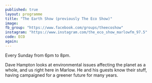 ```yaml
---
published: true
layout: programme
title: "The Earth Show (previously The Eco Show)"
image:
fb_group: "https://www.facebook.com/groups/theecoshow"
instagram: "https://www.instagram.com/the_eco_show_marlowfm_97.5"
code: ECO
again:
---
```


Every Sunday from 6pm to 8pm.

Dave Hampton looks at environmental issues affecting the planet as a whole, and us right here in Marlow. He and his guests know their stuff, having campaigned for a greener future for many years.
